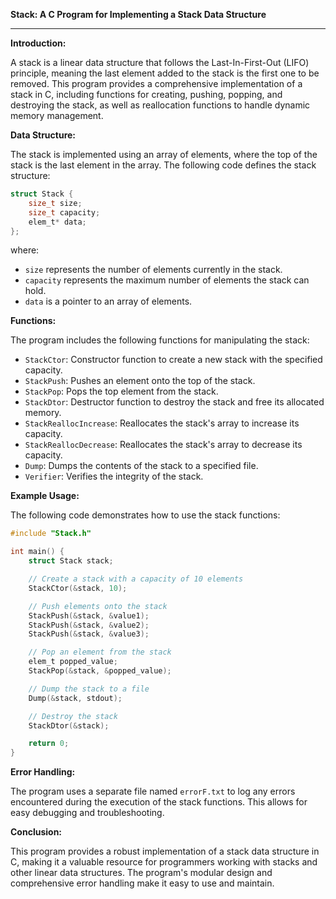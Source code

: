 **Stack: A C Program for Implementing a Stack Data Structure**

---
**Introduction:**

A stack is a linear data structure that follows the Last-In-First-Out (LIFO) principle, meaning the last element added to the stack is the first one to be removed. This program provides a comprehensive implementation of a stack in C, including functions for creating, pushing, popping, and destroying the stack, as well as reallocation functions to handle dynamic memory management.

**Data Structure:**

The stack is implemented using an array of elements, where the top of the stack is the last element in the array. The following code defines the stack structure:

```c
struct Stack {
    size_t size;
    size_t capacity;
    elem_t* data;
};
```

where:

* `size` represents the number of elements currently in the stack.
* `capacity` represents the maximum number of elements the stack can hold.
* `data` is a pointer to an array of elements.

**Functions:**

The program includes the following functions for manipulating the stack:

* `StackCtor`: Constructor function to create a new stack with the specified capacity.
* `StackPush`: Pushes an element onto the top of the stack.
* `StackPop`: Pops the top element from the stack.
* `StackDtor`: Destructor function to destroy the stack and free its allocated memory.
* `StackReallocIncrease`: Reallocates the stack's array to increase its capacity.
* `StackReallocDecrease`: Reallocates the stack's array to decrease its capacity.
* `Dump`: Dumps the contents of the stack to a specified file.
* `Verifier`: Verifies the integrity of the stack.

**Example Usage:**

The following code demonstrates how to use the stack functions:

```c
#include "Stack.h"

int main() {
    struct Stack stack;

    // Create a stack with a capacity of 10 elements
    StackCtor(&stack, 10);

    // Push elements onto the stack
    StackPush(&stack, &value1);
    StackPush(&stack, &value2);
    StackPush(&stack, &value3);

    // Pop an element from the stack
    elem_t popped_value;
    StackPop(&stack, &popped_value);

    // Dump the stack to a file
    Dump(&stack, stdout);

    // Destroy the stack
    StackDtor(&stack);

    return 0;
}
```

**Error Handling:**

The program uses a separate file named `errorF.txt` to log any errors encountered during the execution of the stack functions. This allows for easy debugging and troubleshooting.

**Conclusion:**

This program provides a robust implementation of a stack data structure in C, making it a valuable resource for programmers working with stacks and other linear data structures. The program's modular design and comprehensive error handling make it easy to use and maintain.
